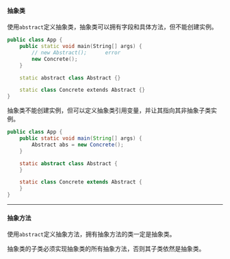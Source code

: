 #### 抽象类

使用`abstract`定义抽象类，抽象类可以拥有字段和具体方法，但不能创建实例。

```cpp
public class App {
    public static void main(String[] args) {
        // new Abstract();      error
        new Concrete();
    }

    static abstract class Abstract {}

    static class Concrete extends Abstract {}
}
```

抽象类不能创建实例，但可以定义抽象类引用变量，并让其指向其非抽象子类实例。

```java
public class App {
    public static void main(String[] args) {
        Abstract abs = new Concrete();
    }

    static abstract class Abstract {
    }

    static class Concrete extends Abstract {
    }
}
```

---

#### 抽象方法

使用`abstract`定义抽象方法，拥有抽象方法的类一定是抽象类。

抽象类的子类必须实现抽象类的所有抽象方法，否则其子类依然是抽象类。